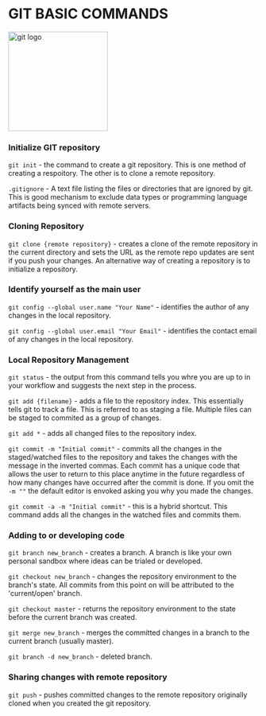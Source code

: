# GIT BASIC COMMANDS

<img src="https://git-scm.com/images/logos/downloads/Git-Logo-2Color.png" alt="git logo" width=200>

### Initialize GIT repository

`git init` - the command to create a git repository. This is one method of creating a respoitory. The other is to clone a remote repository.

`.gitignore` - A text file listing the files or directories that are ignored by git. This is good mechanism to exclude data types or programming language artifacts being synced with remote servers.

### Cloning Repository

`git clone {remote repository}` - creates a clone of the remote repository in the current directory and sets the URL as the remote repo updates are sent if you push your changes. An alternative way of creating a repository is to initialize a repository.

### Identify yourself as the main user

`git config --global user.name "Your Name"` - identifies the author of any changes in the local repository.

`git config --global user.email "Your Email"` - identifies the contact email of any changes in the local repository.

### Local Repository Management

`git status` - the output from this command tells you whre you are up to in your workflow and suggests the next step in the process.

`git add {filename}` - adds a file to the repository index. This essentially tells git to track a file. This is referred to as staging a file.  Multiple files can be staged to commited as a group of changes.

`git add *` - adds all changed files to the repository index.

`git commit -m "Initial commit"` - commits all the changes in the staged/watched files to the repository and takes the changes with the message in the inverted commas. Each commit has a unique code that allows the user to return to this place anytime in the future regardless of how many changes have occurred after the commit is done. If you omit the `-m ""` the default editor is envoked asking you why you made the changes. 

`git commit -a -m "Initial commit"` - this is a hybrid shortcut. This command adds all the changes in the watched files and commits them.

### Adding to or developing code

`git branch new_branch` - creates a branch. A branch is like your own personal sandbox where ideas can be trialed or developed. 

`git checkout new_branch` - changes the repository environment to the branch's state. All commits from this point on will be attributed to the 'current/open' branch.

`git checkout master` - returns the repository environment to the state before the current branch was created.

`git merge new_branch` - merges the committed changes in a branch to the current branch (usually master).

`git branch -d new_branch` - deleted branch.

### Sharing changes with remote repository

`git push` - pushes committed changes to the remote repository originally cloned when you created the git repository.
